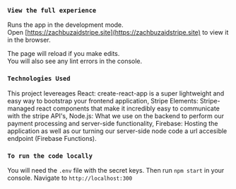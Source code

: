### `View the full experience`

Runs the app in the development mode.<br />
Open [https://zachbuzaidstripe.site](https://zachbuzaidstripe.site) to view it in the browser.

The page will reload if you make edits.<br />
You will also see any lint errors in the console.

### `Technologies Used`

This project levereages 
React: create-react-app is a super lightweight and easy way to bootstrap your frontend application,
Stripe Elements: Stripe-managed react components that make it incredibly easy to communicate with the stripe API's, 
Node.js: What we use on the backend to perform our payment processing and server-side functionality,
Firebase: Hosting the application as well as our turning our server-side node code a url accesible endpoint (Firebase Functions).

### `To run the code locally`

You will need the `.env` file with the secret keys.
Then run `npm start` in your console.
Navigate to `http://localhost:300`

